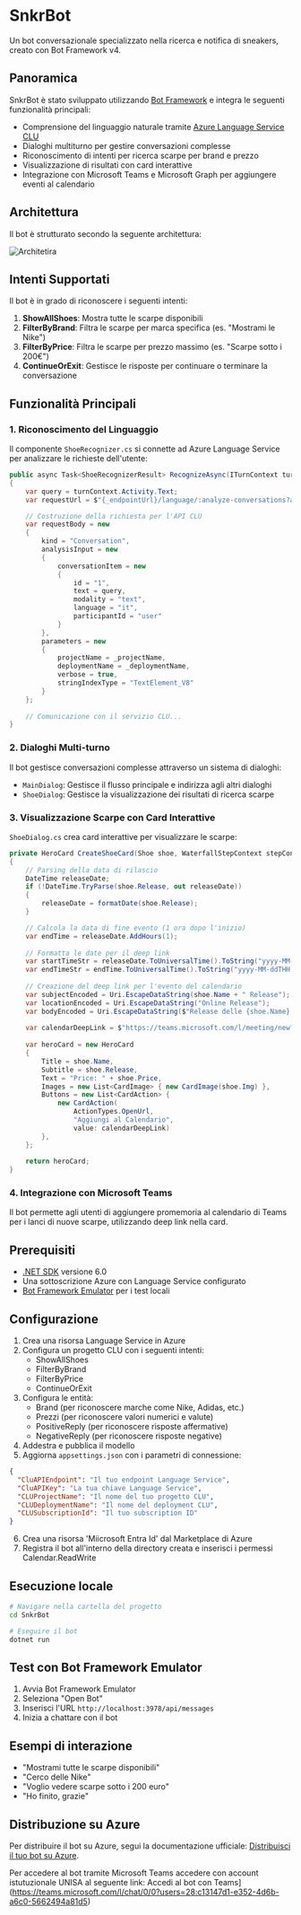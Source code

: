 # SnkrBot

Un bot conversazionale specializzato nella ricerca e notifica di sneakers, creato con Bot Framework v4.

## Panoramica

SnkrBot è stato sviluppato utilizzando [Bot Framework](https://dev.botframework.com) e integra le seguenti funzionalità principali:

- Comprensione del linguaggio naturale tramite [Azure Language Service CLU](https://learn.microsoft.com/it-it/azure/cognitive-services/language-service/conversational-language-understanding/overview)
- Dialoghi multiturno per gestire conversazioni complesse
- Riconoscimento di intenti per ricerca scarpe per brand e prezzo
- Visualizzazione di risultati con card interattive
- Integrazione con Microsoft Teams e Microsoft Graph per aggiungere eventi al calendario

## Architettura

Il bot è strutturato secondo la seguente architettura:

![Architetira](2.Architettura-SnkrBot.png)

## Intenti Supportati

Il bot è in grado di riconoscere i seguenti intenti:

1. **ShowAllShoes**: Mostra tutte le scarpe disponibili
2. **FilterByBrand**: Filtra le scarpe per marca specifica (es. "Mostrami le Nike")
3. **FilterByPrice**: Filtra le scarpe per prezzo massimo (es. "Scarpe sotto i 200€")
4. **ContinueOrExit**: Gestisce le risposte per continuare o terminare la conversazione

## Funzionalità Principali

### 1. Riconoscimento del Linguaggio

Il componente `ShoeRecognizer.cs` si connette ad Azure Language Service per analizzare le richieste dell'utente:

```csharp
public async Task<ShoeRecognizerResult> RecognizeAsync(ITurnContext turnContext, CancellationToken cancellationToken)
{
    var query = turnContext.Activity.Text;
    var requestUrl = $"{_endpointUrl}/language/:analyze-conversations?api-version=2022-10-01-preview";

    // Costruzione della richiesta per l'API CLU
    var requestBody = new
    {
        kind = "Conversation",
        analysisInput = new
        {
            conversationItem = new
            {
                id = "1",
                text = query,
                modality = "text",
                language = "it",
                participantId = "user"
            }
        },
        parameters = new
        {
            projectName = _projectName,
            deploymentName = _deploymentName,
            verbose = true,
            stringIndexType = "TextElement_V8"
        }
    };
    
    // Comunicazione con il servizio CLU...
}
```

### 2. Dialoghi Multi-turno

Il bot gestisce conversazioni complesse attraverso un sistema di dialoghi:

- `MainDialog`: Gestisce il flusso principale e indirizza agli altri dialoghi
- `ShoeDialog`: Gestisce la visualizzazione dei risultati di ricerca scarpe

### 3. Visualizzazione Scarpe con Card Interattive

`ShoeDialog.cs` crea card interattive per visualizzare le scarpe:

```csharp
private HeroCard CreateShoeCard(Shoe shoe, WaterfallStepContext stepContext)
{
    // Parsing della data di rilascio
    DateTime releaseDate;
    if (!DateTime.TryParse(shoe.Release, out releaseDate))
    {
        releaseDate = formatDate(shoe.Release);
    }

    // Calcola la data di fine evento (1 ora dopo l'inizio)
    var endTime = releaseDate.AddHours(1);
    
    // Formatta le date per il deep link
    var startTimeStr = releaseDate.ToUniversalTime().ToString("yyyy-MM-ddTHH:mm:ssZ");
    var endTimeStr = endTime.ToUniversalTime().ToString("yyyy-MM-ddTHH:mm:ssZ");
    
    // Creazione del deep link per l'evento del calendario
    var subjectEncoded = Uri.EscapeDataString(shoe.Name + " Release");
    var locationEncoded = Uri.EscapeDataString("Online Release");
    var bodyEncoded = Uri.EscapeDataString($"Release delle {shoe.Name} a {shoe.Price}");
    
    var calendarDeepLink = $"https://teams.microsoft.com/l/meeting/new?subject={subjectEncoded}&startTime={startTimeStr}&endTime={endTimeStr}&location={locationEncoded}&body={bodyEncoded}";
    
    var heroCard = new HeroCard
    {
        Title = shoe.Name,
        Subtitle = shoe.Release,
        Text = "Price: " + shoe.Price,
        Images = new List<CardImage> { new CardImage(shoe.Img) },
        Buttons = new List<CardAction> {
            new CardAction(
                ActionTypes.OpenUrl,
                "Aggiungi al Calendario",
                value: calendarDeepLink)
        },
    };
    
    return heroCard;
}
```

### 4. Integrazione con Microsoft Teams

Il bot permette agli utenti di aggiungere promemoria al calendario di Teams per i lanci di nuove scarpe, utilizzando deep link nella card.

## Prerequisiti

- [.NET SDK](https://dotnet.microsoft.com/download) versione 6.0
- Una sottoscrizione Azure con Language Service configurato
- [Bot Framework Emulator](https://github.com/microsoft/botframework-emulator) per i test locali

## Configurazione

1. Crea una risorsa Language Service in Azure
2. Configura un progetto CLU con i seguenti intenti:
   - ShowAllShoes
   - FilterByBrand
   - FilterByPrice
   - ContinueOrExit
3. Configura le entità:
   - Brand (per riconoscere marche come Nike, Adidas, etc.)
   - Prezzi (per riconoscere valori numerici e valute)
   - PositiveReply (per riconoscere risposte affermative)
   - NegativeReply (per riconoscere risposte negative)
4. Addestra e pubblica il modello
5. Aggiorna `appsettings.json` con i parametri di connessione:

```json
{
  "CluAPIEndpoint": "Il tuo endpoint Language Service",
  "CluAPIKey": "La tua chiave Language Service",
  "CLUProjectName": "Il nome del tuo progetto CLU",
  "CLUDeploymentName": "Il nome del deployment CLU",
  "CLUSubscriptionId": "Il tuo subscription ID"
}
```
6. Crea una risorsa 'Miicrosoft Entra Id' dal Marketplace di Azure
7. Registra il bot all'interno della directory creata e inserisci i permessi Calendar.ReadWrite
 
## Esecuzione locale

```bash
# Navigare nella cartella del progetto
cd SnkrBot

# Eseguire il bot
dotnet run
```

## Test con Bot Framework Emulator

1. Avvia Bot Framework Emulator
2. Seleziona "Open Bot"
3. Inserisci l'URL `http://localhost:3978/api/messages`
4. Inizia a chattare con il bot

## Esempi di interazione

- "Mostrami tutte le scarpe disponibili"
- "Cerco delle Nike"
- "Voglio vedere scarpe sotto i 200 euro"
- "Ho finito, grazie"

## Distribuzione su Azure

Per distribuire il bot su Azure, segui la documentazione ufficiale: [Distribuisci il tuo bot su Azure](https://aka.ms/azuredeployment).

Per accedere al bot tramite Microsoft Teams accedere con account istutuzionale UNISA al seguente link: Accedi al bot con Teams](https://teams.microsoft.com/l/chat/0/0?users=28:c13147d1-e352-4d6b-a6c0-5662494a81d5)
